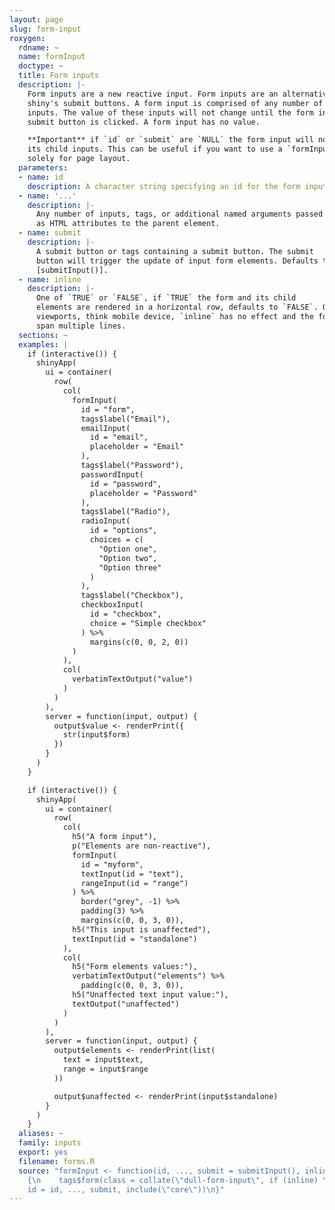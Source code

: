 ```yaml
---
layout: page
slug: form-input
roxygen:
  rdname: ~
  name: formInput
  doctype: ~
  title: Form inputs
  description: |-
    Form inputs are a new reactive input. Form inputs are an alternative to
    shiny's submit buttons. A form input is comprised of any number of
    inputs. The value of these inputs will not change until the form input's
    submit button is clicked. A form input has no value.

    **Important** if `id` or `submit` are `NULL` the form input will not freeze
    its child inputs. This can be useful if you want to use a `formInput()`
    solely for page layout.
  parameters:
  - name: id
    description: A character string specifying an id for the form input.
  - name: '...'
    description: |-
      Any number of inputs, tags, or additional named arguments passed
      as HTML attributes to the parent element.
  - name: submit
    description: |-
      A submit button or tags containing a submit button. The submit
      button will trigger the update of input form elements. Defaults to
      [submitInput()].
  - name: inline
    description: |-
      One of `TRUE` or `FALSE`, if `TRUE` the form and its child
      elements are rendered in a horizontal row, defaults to `FALSE`. On small
      viewports, think mobile device, `inline` has no effect and the form will
      span multiple lines.
  sections: ~
  examples: |
    if (interactive()) {
      shinyApp(
        ui = container(
          row(
            col(
              formInput(
                id = "form",
                tags$label("Email"),
                emailInput(
                  id = "email",
                  placeholder = "Email"
                ),
                tags$label("Password"),
                passwordInput(
                  id = "password",
                  placeholder = "Password"
                ),
                tags$label("Radio"),
                radioInput(
                  id = "options",
                  choices = c(
                    "Option one",
                    "Option two",
                    "Option three"
                  )
                ),
                tags$label("Checkbox"),
                checkboxInput(
                  id = "checkbox",
                  choice = "Simple checkbox"
                ) %>%
                  margins(c(0, 0, 2, 0))
              )
            ),
            col(
              verbatimTextOutput("value")
            )
          )
        ),
        server = function(input, output) {
          output$value <- renderPrint({
            str(input$form)
          })
        }
      )
    }

    if (interactive()) {
      shinyApp(
        ui = container(
          row(
            col(
              h5("A form input"),
              p("Elements are non-reactive"),
              formInput(
                id = "myform",
                textInput(id = "text"),
                rangeInput(id = "range")
              ) %>%
                border("grey", -1) %>%
                padding(3) %>%
                margins(c(0, 0, 3, 0)),
              h5("This input is unaffected"),
              textInput(id = "standalone")
            ),
            col(
              h5("Form elements values:"),
              verbatimTextOutput("elements") %>%
                padding(c(0, 0, 3, 0)),
              h5("Unaffected text input value:"),
              textOutput("unaffected")
            )
          )
        ),
        server = function(input, output) {
          output$elements <- renderPrint(list(
            text = input$text,
            range = input$range
          ))

          output$unaffected <- renderPrint(input$standalone)
        }
      )
    }
  aliases: ~
  family: inputs
  export: yes
  filename: forms.R
  source: "formInput <- function(id, ..., submit = submitInput(), inline = FALSE)
    {\n    tags$form(class = collate(\"dull-form-input\", if (inline) \n        \"form-inline\"),
    id = id, ..., submit, include(\"core\"))\n}"
---
```


